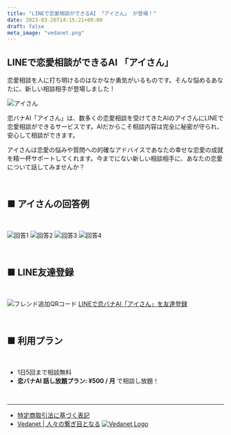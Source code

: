```yaml
---
title: "LINEで恋愛相談ができるAI 「アイさん」 が登場！"
date: 2023-03-26T14:15:21+09:00
draft: false
meta_image: "vedanet.png"
---
```


## LINEで恋愛相談ができるAI 「アイさん」

恋愛相談を人に打ち明けるのはなかなか勇気がいるものです。そんな悩めるあなたに、新しい相談相手が登場しました！

![アイさん](/images/koibana-ai/koibana-ai.png)

恋バナAI「アイさん」は、数多くの恋愛相談を受けてきたAIのアイさんにLINEで恋愛相談ができるサービスです。AIだからこそ相談内容は完全に秘密が守られ、安心して相談ができます。

アイさんは恋愛の悩みや質問への的確なアドバイスであなたの幸せな恋愛の成就を精一杯サポートしてくれます。今までにない新しい相談相手に、あなたの恋愛について話してみませんか？

&nbsp;

## ■ アイさんの回答例

&nbsp;

![回答1](/images/koibana-ai/example-1.png)
![回答2](/images/koibana-ai/example-2.png)
![回答3](/images/koibana-ai/example-3.png)
![回答4](/images/koibana-ai/example-4.png)

&nbsp;

## ■ LINE友達登録

&nbsp;

![フレンド追加QRコード](/images/koibana-ai/friend-qr.png)
[LINEで恋バナAI「アイさん」を友達登録](https://lin.ee/SENDBWZ)

&nbsp;

## ■ 利用プラン

&nbsp;

- 1日5回まで相談無料
- **恋バナAI 話し放題プラン: ¥500 / 月** で相談し放題！

&nbsp;

---

- [特定商取引法に基づく表記](/transaction-info)
- [Vedanet | 人々の繋ぎ目となる](/)
[![Vedanet Logo](/images/vedanet-with-name.png)](/)